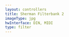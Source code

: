 ```yaml
---
layout: controllers
title: Sherman Filterbank 2
imageType: jpg
hwInterface: DIN, MIDI
type: filter
---
```


